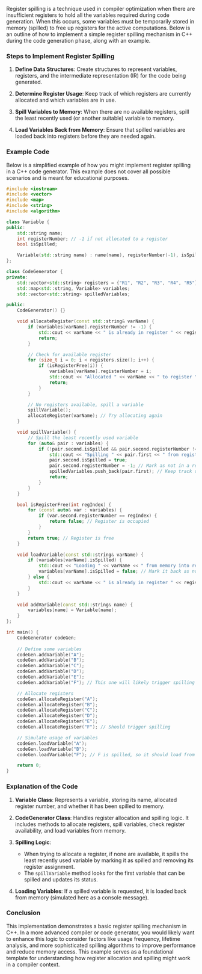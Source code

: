 Register spilling is a technique used in compiler optimization when there are insufficient registers to hold all the variables required during code generation. When this occurs, some variables must be temporarily stored in memory (spilled) to free up registers for the active computations. Below is an outline of how to implement a simple register spilling mechanism in C++ during the code generation phase, along with an example.

### Steps to Implement Register Spilling

1. **Define Data Structures**: Create structures to represent variables, registers, and the intermediate representation (IR) for the code being generated.

2. **Determine Register Usage**: Keep track of which registers are currently allocated and which variables are in use.

3. **Spill Variables to Memory**: When there are no available registers, spill the least recently used (or another suitable) variable to memory.

4. **Load Variables Back from Memory**: Ensure that spilled variables are loaded back into registers before they are needed again.

### Example Code

Below is a simplified example of how you might implement register spilling in a C++ code generator. This example does not cover all possible scenarios and is meant for educational purposes.

```cpp
#include <iostream>
#include <vector>
#include <map>
#include <string>
#include <algorithm>

class Variable {
public:
    std::string name;
    int registerNumber; // -1 if not allocated to a register
    bool isSpilled;

    Variable(std::string name) : name(name), registerNumber(-1), isSpilled(false) {}
};

class CodeGenerator {
private:
    std::vector<std::string> registers = {"R1", "R2", "R3", "R4", "R5"}; // Assume 5 registers
    std::map<std::string, Variable> variables;
    std::vector<std::string> spilledVariables;

public:
    CodeGenerator() {}

    void allocateRegister(const std::string& varName) {
        if (variables[varName].registerNumber != -1) {
            std::cout << varName << " is already in register " << registers[variables[varName].registerNumber] << "\n";
            return;
        }

        // Check for available register
        for (size_t i = 0; i < registers.size(); i++) {
            if (isRegisterFree(i)) {
                variables[varName].registerNumber = i;
                std::cout << "Allocated " << varName << " to register " << registers[i] << "\n";
                return;
            }
        }

        // No registers available, spill a variable
        spillVariable();
        allocateRegister(varName); // Try allocating again
    }

    void spillVariable() {
        // Spill the least recently used variable
        for (auto& pair : variables) {
            if (!pair.second.isSpilled && pair.second.registerNumber != -1) {
                std::cout << "Spilling " << pair.first << " from register " << registers[pair.second.registerNumber] << " to memory\n";
                pair.second.isSpilled = true;
                pair.second.registerNumber = -1; // Mark as not in a register
                spilledVariables.push_back(pair.first); // Keep track of spilled variables
                return;
            }
        }
    }

    bool isRegisterFree(int regIndex) {
        for (const auto& var : variables) {
            if (var.second.registerNumber == regIndex) {
                return false; // Register is occupied
            }
        }
        return true; // Register is free
    }

    void loadVariable(const std::string& varName) {
        if (variables[varName].isSpilled) {
            std::cout << "Loading " << varName << " from memory into register " << registers[variables[varName].registerNumber] << "\n";
            variables[varName].isSpilled = false; // Mark it back as not spilled
        } else {
            std::cout << varName << " is already in register " << registers[variables[varName].registerNumber] << "\n";
        }
    }

    void addVariable(const std::string& name) {
        variables[name] = Variable(name);
    }
};

int main() {
    CodeGenerator codeGen;
    
    // Define some variables
    codeGen.addVariable("A");
    codeGen.addVariable("B");
    codeGen.addVariable("C");
    codeGen.addVariable("D");
    codeGen.addVariable("E");
    codeGen.addVariable("F"); // This one will likely trigger spilling

    // Allocate registers
    codeGen.allocateRegister("A");
    codeGen.allocateRegister("B");
    codeGen.allocateRegister("C");
    codeGen.allocateRegister("D");
    codeGen.allocateRegister("E");
    codeGen.allocateRegister("F"); // Should trigger spilling

    // Simulate usage of variables
    codeGen.loadVariable("A");
    codeGen.loadVariable("B");
    codeGen.loadVariable("F"); // F is spilled, so it should load from memory

    return 0;
}
```

### Explanation of the Code

1. **Variable Class**: Represents a variable, storing its name, allocated register number, and whether it has been spilled to memory.

2. **CodeGenerator Class**: Handles register allocation and spilling logic. It includes methods to allocate registers, spill variables, check register availability, and load variables from memory.

3. **Spilling Logic**: 
   - When trying to allocate a register, if none are available, it spills the least recently used variable by marking it as spilled and removing its register assignment.
   - The `spillVariable` method looks for the first variable that can be spilled and updates its status.

4. **Loading Variables**: If a spilled variable is requested, it is loaded back from memory (simulated here as a console message).

### Conclusion

This implementation demonstrates a basic register spilling mechanism in C++. In a more advanced compiler or code generator, you would likely want to enhance this logic to consider factors like usage frequency, lifetime analysis, and more sophisticated spilling algorithms to improve performance and reduce memory access. This example serves as a foundational template for understanding how register allocation and spilling might work in a compiler context.